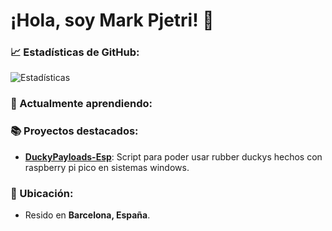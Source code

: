 # ¡Hola, soy Mark Pjetri! 👋

### 📈 Estadísticas de GitHub:
![Estadísticas](https://github-readme-stats.vercel.app/api?username=sachamark&show_icons=true&count_private=true&hide=prs)

### 🌱 Actualmente aprendiendo:

### 📚 Proyectos destacados:
- **[DuckyPayloads-Esp](https://github.com/sachamark/DuckyPayloads-Esp)**: Script para poder usar rubber duckys hechos con raspberry pi pico en sistemas windows.

### 📍 Ubicación: 
- Resido en **Barcelona, España**.
